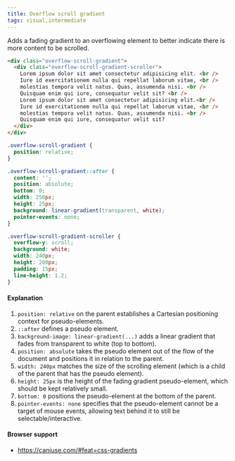 ```yaml
---
title: Overflow scroll gradient
tags: visual,intermediate
---
```


Adds a fading gradient to an overflowing element to better indicate there is more content to be scrolled.

```html
<div class="overflow-scroll-gradient">
  <div class="overflow-scroll-gradient-scroller">
    Lorem ipsum dolor sit amet consectetur adipisicing elit. <br />
    Iure id exercitationem nulla qui repellat laborum vitae, <br />
    molestias tempora velit natus. Quas, assumenda nisi. <br />
    Quisquam enim qui iure, consequatur velit sit? <br />
    Lorem ipsum dolor sit amet consectetur adipisicing elit.<br />
    Iure id exercitationem nulla qui repellat laborum vitae, <br />
    molestias tempora velit natus. Quas, assumenda nisi. <br />
    Quisquam enim qui iure, consequatur velit sit?
  </div>
</div>
```

```css
.overflow-scroll-gradient {
  position: relative;
}

.overflow-scroll-gradient::after {
  content: '';
  position: absolute;
  bottom: 0;
  width: 250px;
  height: 25px;
  background: linear-gradient(transparent, white); 
  pointer-events: none;
}

.overflow-scroll-gradient-scroller {
  overflow-y: scroll;
  background: white;
  width: 240px;
  height: 200px;
  padding: 15px;
  line-height: 1.2;
}
```

#### Explanation

1. `position: relative` on the parent establishes a Cartesian positioning context for pseudo-elements.
2. `::after` defines a pseudo element.
3. `background-image: linear-gradient(...)` adds a linear gradient that fades from transparent to white (top to bottom).
4. `position: absolute` takes the pseudo element out of the flow of the document and positions it in relation to the parent.
5. `width: 240px` matches the size of the scrolling element (which is a child of the parent that has the pseudo element).
6. `height: 25px` is the height of the fading gradient pseudo-element, which should be kept relatively small.
7. `bottom: 0` positions the pseudo-element at the bottom of the parent.
8. `pointer-events: none` specifies that the pseudo-element cannot be a target of mouse events, allowing text behind it to still be selectable/interactive.

#### Browser support

- https://caniuse.com/#feat=css-gradients
